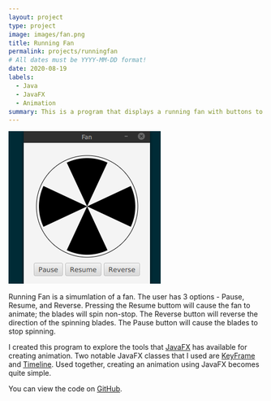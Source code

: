 ```yaml
---
layout: project
type: project
image: images/fan.png
title: Running Fan
permalink: projects/runningfan
# All dates must be YYYY-MM-DD format!
date: 2020-08-19
labels:
  - Java
  - JavaFX
  - Animation
summary: This is a program that displays a running fan with buttons to control the fan.
---
```


<img class="ui medium right floated rounded image" src="../images/fan.png">

Running Fan is a simumlation of a fan. The user has 3 options - Pause, Resume, and Reverse. Pressing the Resume buttom will cause the fan to animate; the blades will spin non-stop. The Reverse button will reverse the direction of the spinning blades. The Pause button will cause the blades to stop spinning.

I created this program to explore the tools that [JavaFX](https://openjfx.io/) has available for creating animation. Two notable JavaFX classes that I used are [KeyFrame](https://docs.oracle.com/javase/8/javafx/api/javafx/animation/KeyFrame.html) and [Timeline](https://docs.oracle.com/javase/8/javafx/api/javafx/animation/Timeline.html). Used together, creating an animation using JavaFX becomes quite simple.

You can view the code on [GitHub](https://github.com/markyoung010/fan).



